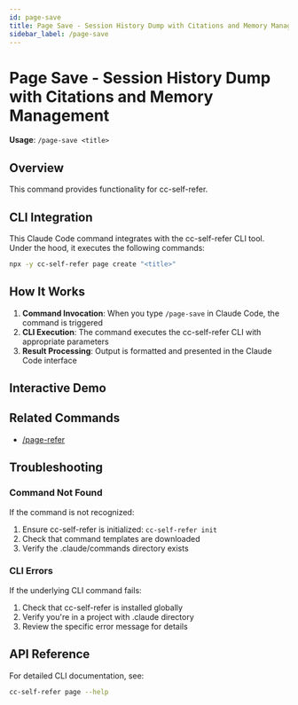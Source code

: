 ```yaml
---
id: page-save
title: Page Save - Session History Dump with Citations and Memory Management
sidebar_label: /page-save
---
```


# Page Save - Session History Dump with Citations and Memory Management

**Usage**: `/page-save <title>`

## Overview

This command provides functionality for cc-self-refer.

## CLI Integration

This Claude Code command integrates with the cc-self-refer CLI tool. Under the hood, it executes the following commands:

```bash
npx -y cc-self-refer page create "<title>"
```

## How It Works

1. **Command Invocation**: When you type `/page-save` in Claude Code, the command is triggered
2. **CLI Execution**: The command executes the cc-self-refer CLI with appropriate parameters
3. **Result Processing**: Output is formatted and presented in the Claude Code interface



## Interactive Demo

<CommandDemo command="page-save" />

## Related Commands

- [/page-refer](./page-refer)

## Troubleshooting

### Command Not Found

If the command is not recognized:

1. Ensure cc-self-refer is initialized: `cc-self-refer init`
2. Check that command templates are downloaded
3. Verify the .claude/commands directory exists

### CLI Errors

If the underlying CLI command fails:

1. Check that cc-self-refer is installed globally
2. Verify you're in a project with .claude directory
3. Review the specific error message for details

## API Reference

For detailed CLI documentation, see:

```bash
cc-self-refer page --help
```
